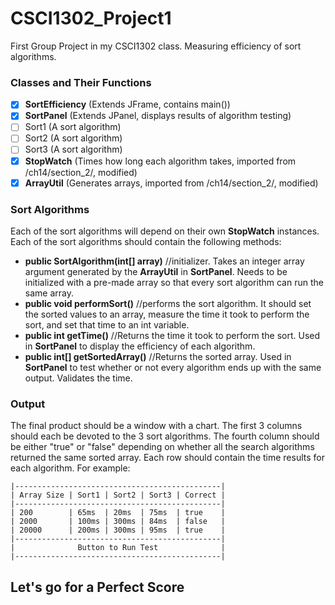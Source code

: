 # CSCI1302_Project1
First Group Project in my CSCI1302 class. Measuring efficiency of sort algorithms.

### Classes and Their Functions
- [x] **SortEfficiency** (Extends JFrame, contains main())
- [x] **SortPanel** (Extends JPanel, displays results of algorithm testing)
- [ ] Sort1 (A sort algorithm)
- [ ] Sort2 (A sort algorithm)
- [ ] Sort3 (A sort algorithm)
- [x] **StopWatch** (Times how long each algorithm takes, imported from /ch14/section_2/, modified)
- [x] **ArrayUtil** (Generates arrays, imported from /ch14/section_2/, modified)

### Sort Algorithms
  Each of the sort algorithms will depend on their own **StopWatch** instances.
  Each of the sort algorithms should contain the following methods:
- **public SortAlgorithm(int[] array)** //initializer. Takes an integer array argument generated by the **ArrayUtil** in **SortPanel**. Needs to be initialized with a pre-made array so that every sort algorithm can run the same array.
- **public void performSort()** //performs the sort algorithm. It should set the sorted values to an array, measure the time it took to perform the sort, and set that time to an int variable.
- **public int getTime()** //Returns the time it took to perform the sort. Used in **SortPanel** to display the efficiency of each algorithm.
- **public int[] getSortedArray()** //Returns the sorted array. Used in **SortPanel** to test whether or not every algorithm ends up with the same output. Validates the time.

### Output
  The final product should be a window with a chart. The first 3 columns should each be devoted to the 3 sort algorithms. The fourth column should be either "true" or "false" depending on whether all the search algorithms returned the same sorted array. Each row should contain the time results for each algorithm. For example:

    |----------------------------------------------|
    | Array Size | Sort1 | Sort2 | Sort3 | Correct |
    |----------------------------------------------|
    | 200        | 65ms  | 20ms  | 75ms  | true    |
    | 2000       | 100ms | 300ms | 84ms  | false   |
    | 20000      | 200ms | 300ms | 95ms  | true    |
    |----------------------------------------------|
    |              Button to Run Test              |
    |----------------------------------------------|

## Let's go for a Perfect Score
